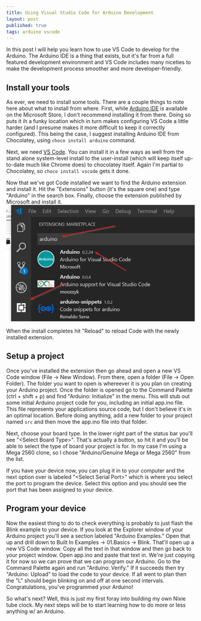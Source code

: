 ```yaml
---
title: Using Visual Studio Code for Arduino Development
layout: post
published: true
tags: arduino vscode
---
```


In this post I will help you learn how to use VS Code to develop for the Arduino.  The Arduino IDE is a thing that exists, but it's far from a full featured development environment and VS Code includes many niceties to make the development process smoother and more developer-friendly.

## Install your tools

As ever, we need to install some tools.  There are a couple things to note here about what to install from where.  First, while [Arduino IDE](https://www.arduino.cc/en/Main/Software) is available on the Microsoft Store, I don't recommend installing it from there.  Doing so puts it ih a funky location which in turn makes configuring VS Code a little harder (and I presume makes it more difficult to keep it correctly configured).  This being the case, I suggest installing Arduino IDE from Chocolatey, using `choco install arduino` command.

Next, we need [VS Code](https://code.visualstudio.com/).  You can install it in a few ways as well from the stand alone system-level install to the user-install (which will keep itself up-to-date much like Chrome does) to chocolatey itself.  Again I'm partial to Chocolatey, so `choco install vscode` gets it done.

Now that we've got Code installed we want to find the Arduino extension and install it.  Hit the "Extensions" button (it's the square one) and type "Arduino" in the search box.  Finally, choose the extension published by Microsoft and install it.  ![Install extension](/images/2018-12-28/1-arduino-extension.png "Microsoft's Arduino extension")

When the install completes hit "Reload" to reload Code with the newly installed extension.

## Setup a project

Once you've installed the extension then go ahead and open a new VS Code window (File -> New Window).  From there, open a folder (File -> Open Folder).  The folder you want to open is whereever it is you plan on creating your Arduino project.  Once the folder is opened go to the Command Palette (ctrl + shift + p) and find "Arduino: Initialize" in the menu.  This will stub out some initial Arduino project code for you, including an initial app.ino file.  This file represents your applications source code, but I don't believe it's in an optimal location.  Before doing anything, add a new folder to your project named `src` and then move the app.ino file into that folder.

Next, choose your board type.  In the lower right part of the status bar you'll see "&lt;Select Board Type&gt;".  That's actually a button, so hit it and you'll be able to select the type of board your project is for.  In my case I'm using a Mega 2560 clone, so I chose "Arduino/Genuine Mega or Mega 2560" from the list.

If you have your device now, you can plug it in to your computer and the next option over is labeled "&lt;Select Serial Port&gt;" which is where you select the port to program the device.  Select this option and you should see the port that has been assigned to your device.

## Program your device

Now the easiest thing to do to check everything is probably to just flash the Blink example to your device.  If you look at the Explorer window of your Arduino project you'll see a section labeled "Arduino Examples."  Open that up and drill down to Built In Examples -> 01.Basics -> Blink.  That'll open up a new VS Code window.  Copy all the text in that window and then go back to your project window.  Open app.ino and paste that text in.  We're just copying it for now so we can prove that we can program our Arduino.  Go to the Command Palette again and run "Arduino: Verify."  If it succeeds then try "Arduino: Upload" to load the code to your device.  If all went to plan then the "L" should begin blinking on and off at one second intervals.  Congratulations, you've programmed your Arduino!

So what's next?  Well, this is just my first foray into building my own Nixie tube clock.  My next steps will be to start learning how to do more or less anything w/ an Arduino.
